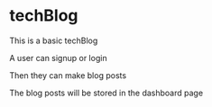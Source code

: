 # techBlog

This is a basic techBlog

A user can signup or login 

Then they can make blog posts 

The blog posts will be stored in the dashboard page
